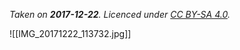 *Taken on **2017-12-22**. Licenced under [CC BY-SA 4.0](http://creativecommons.org/licenses/by-sa/4.0/).*


![[IMG_20171222_113732.jpg]]
